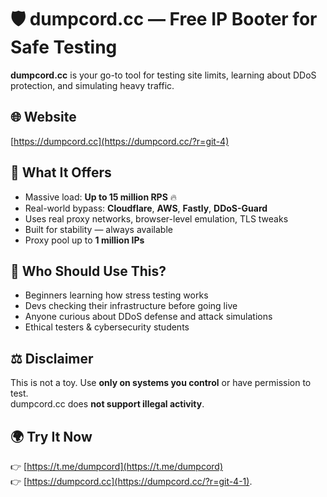 # 🛡️ dumpcord.cc — Free IP Booter for Safe Testing

**dumpcord.cc** is your go-to tool for testing site limits, learning about DDoS protection, and simulating heavy traffic.

## 🌐 Website

[https://dumpcord.cc](https://dumpcord.cc/?r=git-4)

## 🚀 What It Offers

- Massive load: **Up to 15 million RPS** 🔥  
- Real-world bypass: **Cloudflare**, **AWS**, **Fastly**, **DDoS-Guard**  
- Uses real proxy networks, browser-level emulation, TLS tweaks  
- Built for stability — always available  
- Proxy pool up to **1 million IPs**

## 🎯 Who Should Use This?

- Beginners learning how stress testing works  
- Devs checking their infrastructure before going live  
- Anyone curious about DDoS defense and attack simulations  
- Ethical testers & cybersecurity students

## ⚖️ Disclaimer

This is not a toy. Use **only on systems you control** or have permission to test.  
dumpcord.cc does **not support illegal activity**.

## 🌍 Try It Now

👉 [https://t.me/dumpcord](https://t.me/dumpcord)  
👉 [https://dumpcord.cc](https://dumpcord.cc/?r=git-4-1).